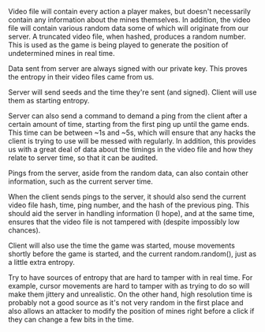 Video file will contain every action a player makes, but doesn't necessarily contain any information about the mines themselves. In addition, the video file will contain various random data some of which will originate from our server. A truncated video file, when hashed, produces a random number. This is used as the game is being played to generate the position of undetermined mines in real time.

Data sent from server are always signed with our private key. This proves the entropy in their video files came from us.

Server will send seeds and the time they're sent (and signed). Client will use them as starting entropy.

Server can also send a command to demand a ping from the client after a certain amount of time, starting from the first ping up until the game ends. This time can be between ~1s and ~5s, which will ensure that any hacks the client is trying to use will be messed with regularly. In addition, this provides us with a great deal of data about the timings in the video file and how they relate to server time, so that it can be audited.

Pings from the server, aside from the random data, can also contain other information, such as the current server time.

When the client sends pings to the server, it should also send the current video file hash, time, ping number, and the hash of the previous ping. This should aid the server in handling information (I hope), and at the same time, ensures that the video file is not tampered with (despite impossibly low chances).

Client will also use the time the game was started, mouse movements shortly before the game is started, and the current random.random(), just as a little extra entropy.

Try to have sources of entropy that are hard to tamper with in real time. For example, cursor movements are hard to tamper with as trying to do so will make them jittery and unrealistic. On the other hand, high resolution time is probably not a good source as it's not very random in the first place and also allows an attacker to modify the position of mines right before a click if they can change a few bits in the time.


